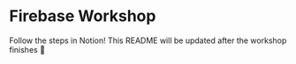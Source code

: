 # Firebase Workshop

Follow the steps in Notion! This README will be updated after the workshop finishes 🦄
